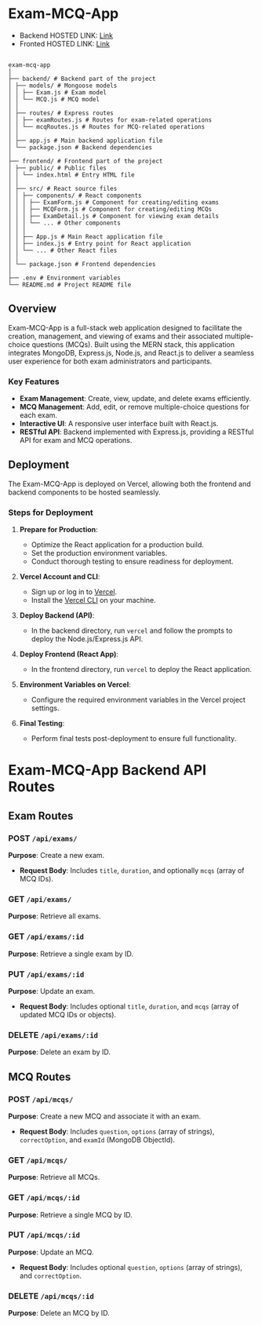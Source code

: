 # Exam-MCQ-App

- Backend HOSTED LINK: [Link](https://exam-api-coral.vercel.app/)
- Fronted HOSTED LINK: [Link](https://exam-api78.vercel.app/)

```

exam-mcq-app
│
├── backend/ # Backend part of the project
│ ├── models/ # Mongoose models
│ │ ├── Exam.js # Exam model
│ │ └── MCQ.js # MCQ model
│ │
│ ├── routes/ # Express routes
│ │ ├── examRoutes.js # Routes for exam-related operations
│ │ └── mcqRoutes.js # Routes for MCQ-related operations
│ │
│ ├── app.js # Main backend application file
│ └── package.json # Backend dependencies
│
├── frontend/ # Frontend part of the project
│ ├── public/ # Public files
│ │ └── index.html # Entry HTML file
│ │
│ ├── src/ # React source files
│ │ ├── components/ # React components
│ │ │ ├── ExamForm.js # Component for creating/editing exams
│ │ │ ├── MCQForm.js # Component for creating/editing MCQs
│ │ │ ├── ExamDetail.js # Component for viewing exam details
│ │ │ └── ... # Other components
│ │ │
│ │ ├── App.js # Main React application file
│ │ ├── index.js # Entry point for React application
│ │ └── ... # Other React files
│ │
│ └── package.json # Frontend dependencies
│
├── .env # Environment variables
└── README.md # Project README file

```

## Overview

Exam-MCQ-App is a full-stack web application designed to facilitate the creation, management, and viewing of exams and their associated multiple-choice questions (MCQs). Built using the MERN stack, this application integrates MongoDB, Express.js, Node.js, and React.js to deliver a seamless user experience for both exam administrators and participants.

### Key Features

- **Exam Management**: Create, view, update, and delete exams efficiently.
- **MCQ Management**: Add, edit, or remove multiple-choice questions for each exam.
- **Interactive UI**: A responsive user interface built with React.js.
- **RESTful API**: Backend implemented with Express.js, providing a RESTful API for exam and MCQ operations.

## Deployment

The Exam-MCQ-App is deployed on Vercel, allowing both the frontend and backend components to be hosted seamlessly.

### Steps for Deployment

1. **Prepare for Production**:

   - Optimize the React application for a production build.
   - Set the production environment variables.
   - Conduct thorough testing to ensure readiness for deployment.

2. **Vercel Account and CLI**:

   - Sign up or log in to [Vercel](https://vercel.com/signup).
   - Install the [Vercel CLI](https://vercel.com/download) on your machine.

3. **Deploy Backend (API)**:

   - In the backend directory, run `vercel` and follow the prompts to deploy the Node.js/Express.js API.

4. **Deploy Frontend (React App)**:

   - In the frontend directory, run `vercel` to deploy the React application.

5. **Environment Variables on Vercel**:

   - Configure the required environment variables in the Vercel project settings.

6. **Final Testing**:
   - Perform final tests post-deployment to ensure full functionality.

# Exam-MCQ-App Backend API Routes

## Exam Routes

### POST `/api/exams/`

**Purpose**: Create a new exam.

- **Request Body**: Includes `title`, `duration`, and optionally `mcqs` (array of MCQ IDs).

### GET `/api/exams/`

**Purpose**: Retrieve all exams.

### GET `/api/exams/:id`

**Purpose**: Retrieve a single exam by ID.

### PUT `/api/exams/:id`

**Purpose**: Update an exam.

- **Request Body**: Includes optional `title`, `duration`, and `mcqs` (array of updated MCQ IDs or objects).

### DELETE `/api/exams/:id`

**Purpose**: Delete an exam by ID.

## MCQ Routes

### POST `/api/mcqs/`

**Purpose**: Create a new MCQ and associate it with an exam.

- **Request Body**: Includes `question`, `options` (array of strings), `correctOption`, and `examId` (MongoDB ObjectId).

### GET `/api/mcqs/`

**Purpose**: Retrieve all MCQs.

### GET `/api/mcqs/:id`

**Purpose**: Retrieve a single MCQ by ID.

### PUT `/api/mcqs/:id`

**Purpose**: Update an MCQ.

- **Request Body**: Includes optional `question`, `options` (array of strings), and `correctOption`.

### DELETE `/api/mcqs/:id`

**Purpose**: Delete an MCQ by ID.

